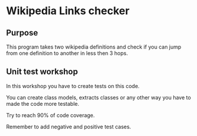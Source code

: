 # Wikipedia Links checker

## Purpose
This program takes two wikipedia definitions and check if you can jump from one definition to another in less then 3 hops.

## Unit test workshop
In this workshop you have to create tests on this code.

You can create class models, extracts classes or any other way you have to made the code more testable.

Try to reach 90% of code coverage.

Remember to add negative and positive test cases.

                   

